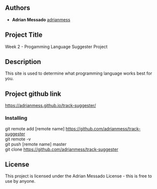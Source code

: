 ## Authors

* **Adrian Messado**  [adrianmess](https://github.com/adrianmess)

## Project Title
Week 2 - Progamming Language Suggester Project

## Description
This site is used to determine what programming language works best for you.

## Project github link
https://adrianmess.github.io/track-suggester/

### Installing

git remote add [remote name] https://github.com/adrianmess/track-suggester  
git remote -v  
git push [remote name] master  
git clone https://github.com/adrianmess/track-suggester


## License

This project is licensed under the Adrian Messado License - this is free to use by anyone.
